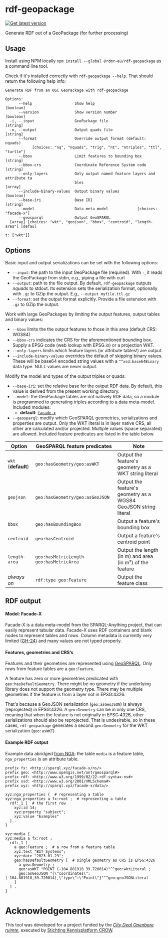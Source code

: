 # rdf-geopackage

[![Get latest version](https://img.shields.io/npm/v/%40rdmr-eu/rdf-geopackage)](https://www.npmjs.com/package/@rdmr-eu/rdf-geopackage)

Generate RDF out of a GeoPackage (for further processing)

## Usage

Install using NPM locally `npm install --global @rdmr-eu/rdf-geopackage` as a command line tool.

Check if it's installed correctly with `rdf-geopackage --help`.
That should return the following help info:

```man
Generate RDF from an OGC GeoPackage with rdf-geopackage

Options:
      --help                   Show help                               [boolean]
      --version                Show version number                     [boolean]
  -i, --input                  GeoPackage file                          [string]
  -o, --output                 Output quads file                        [string]
      --format                 Override output format (default: nquads)
            [choices: "nq", "nquads", "trig", "nt", "ntriples", "ttl", "turtle"]
      --bbox                   Limit features to bounding box           [string]
      --bbox-crs               Coordinate Reference System code         [string]
      --only-layers            Only output named feature layers and attribute ta
                               bles                                      [array]
      --include-binary-values  Output binary values                    [boolean]
      --base-iri               Base IRI                                 [string]
      --model                  Data meta model             [choices: "facade-x"]
      --geosparql              Output GeoSPARQL
  [array] [choices: "wkt", "geojson", "bbox", "centroid", "length-area"] [defaul
                                                                     t: ["wkt"]]
```

## Options

Basic input and output serializations can be set with the following options:

- `--input`: the path to the input GeoPackage file (required). With `-`, it reads the GeoPackage from stdin, e.g., piping a file with curl
- `--output`: path to the file output. By default, `rdf-geopackage` outputs _nquads_ to stdout. Its extension sets the serialization format, optionally with `.gz` to GZip the output. E.g., `--output myfile.ttl.gz`
- `--format`: set the output format explicitly. Provide a file extension with `.gz` to GZip the output.

Work with large GeoPackages by limiting the output features, output tables and binary values:

- `--bbox` limits the the output features to those in this area (default CRS: WGS84)
- `--bbox-crs` indicates the CRS for the aforementioned bounding box. Supply a EPSG code (web lookup with EPSG.io) or a projection WKT.
- `--only-layers` limits which feature layers (or attribute tables!) are output.
- `--include-binary-values` overrides the default of skipping binary values. These will be base64 encoded string values with a `^^xsd:base64Binary` data type. NULL values are never output.

Modify the model and types of the output triples or quads:

- `--base-iri`: set the relative base for the output RDF data. By default, this value is derived from the present working directory.
- `--model`: the GeoPackage tables are not natively RDF data, so a module is programmed to generating triples according to a data meta-model. Included modules:
  - **default**: [`facade-x`](#model-facade-x)
- `--geosparql`: modify which GeoSPARQL geometries, serializations and properties are output. Only the WKT literal is in layer native CRS, all other are calculated and/or projected.
  Multiple values (space separated) are allowed.
  Included feature predicates are listed in the table below.

| Option              | GeoSPARQL feature predicates              | Note                                                            |
| ------------------- | ----------------------------------------- | --------------------------------------------------------------- |
| `wkt` (**default**) | `geo:hasGeometry/geo:asWKT`               | Output the feature's geometry as a WKT string literal           |
| `geojson`           | `geo:hasGeometry/geo:asGeoJSON`           | Output the feature's geometry as a WGS84 GeoJSON string literal |
| `bbox`              | `geo:hasBoundingBox`                      | Output a feature's bounding box                                 |
| `centroid`          | `geo:hasCentroid`                         | Output a feature's centroid point                               |
| `length-area`       | `geo:hasMetricLength` `geo:hasMetricArea` | Output the length (in m) and area (in m²) of the feature        |
| _always on_         | `rdf:type geo:Feature`                    | Output the feature class                                        |

## RDF output

#### Model: Facade-X

Facade-X is a data meta-model from the SPARQL-Anything project, that can easily represent tabular data.
Facade-X uses RDF containers and blank nodes to represent tables and rows.
Column metadata is currently very limited ([GH-24]) and many values are not typed properly.

[GH-24]: https://github.com/redmer/rdf-geopackage/issues/24

#### Features, geometries and CRS’s

Features and their geometries are represented using [GeoSPARQL][geosparql].
Only rows from feature tables are a `geo:Feature`.

A feature has zero or more geometries predicated with `geo:hasDefaultGeometry`.
There might be no geometry if the underlying library does not support the geometry type.
There may be multiple geometries if the feature is from a layer not in EPSG:4326.

That's because a GeoJSON serialization (`geo:asGeoJSON`) is always (reprojected) in EPSG:4326.
A `geo:Geometry` can be in only one CRS, meaning that when the feature is not originally in EPSG:4326, other serializations should also be reprojected.
That is undesirable, so in these cases, `rdf-geopackage` generates a second `geo:Geometry` for the WKT serialization (`geo:asWKT`).

[geosparql]: https://www.ogc.org/standard/geosparql/

#### Example RDF output

Example data abridged [from NGA][example.gpkg]:
the table `media` is a feature table, `nga_properties` is an attribute table.

[example.gpkg]: https://github.com/ngageoint/GeoPackage/blob/master/docs/examples/java/example.gpkg

```turtle
prefix fx: <http://sparql.xyz/facade-x/ns/>
prefix geo: <http://www.opengis.net/ont/geosparql#>
prefix rdf: <http://www.w3.org/1999/02/22-rdf-syntax-ns#>
prefix xsd: <http://www.w3.org/2001/XMLSchema#>
prefix xyz: <http://sparql.xyz/facade-x/data/>

xyz:nga_properties {  # representing a table
xyz:nga_properties a fx:root ;  # representing a table
  rdf:_1 [  # the first row
    xyz:id 14;
    xyz:property "subject";
    xyz:value "Examples"
  ] .
}

xyz:media {
xyz:media a fx:root ;
  rdf:_1 [
    a geo:Feature ;  # a row from a feature table
    xyz:text "BIT Systems";
    xyz:date "2023-01-23";
    geo:hasDefaultGeometry [  # single geometry as CRS is EPSG:4326
      a geo:Geometry ;
      geo:asWKT "POINT (-104.801918 39.720014)"^^geo:wktLiteral ;
      geo:asGeoJSON "{\"coordinates\":[-104.801918,39.720014],\"type\":\"Point\"}"^^geo:geoJSONLiteral
    ]
  ] .
}
```

# Acknowledgements

This tool was developed for a project funded by the [_City Deal Openbare ruimte_][cdor],
executed by [Stichting Kennisplatform CROW][crow].

[crow]: https://crow.nl/
[cdor]: https://www.citydealopenbareruimte.nl/
